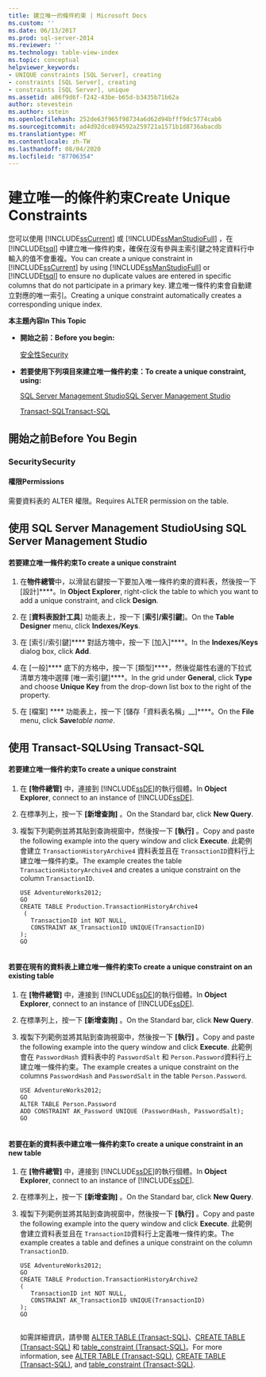 ```yaml
---
title: 建立唯一的條件約束 | Microsoft Docs
ms.custom: ''
ms.date: 06/13/2017
ms.prod: sql-server-2014
ms.reviewer: ''
ms.technology: table-view-index
ms.topic: conceptual
helpviewer_keywords:
- UNIQUE constraints [SQL Server], creating
- constraints [SQL Server], creating
- constraints [SQL Server], unique
ms.assetid: a86f9d6f-f242-43be-b65d-b3435b71b62a
author: stevestein
ms.author: sstein
ms.openlocfilehash: 252de63f965f98734a6d62d94bfff9dc5774cab6
ms.sourcegitcommit: ad4d92dce894592a259721a1571b1d8736abacdb
ms.translationtype: MT
ms.contentlocale: zh-TW
ms.lasthandoff: 08/04/2020
ms.locfileid: "87706354"
---
```

# <a name="create-unique-constraints"></a><span data-ttu-id="4d666-102">建立唯一的條件約束</span><span class="sxs-lookup"><span data-stu-id="4d666-102">Create Unique Constraints</span></span>
  <span data-ttu-id="4d666-103">您可以使用 [!INCLUDE[ssCurrent](../../includes/sscurrent-md.md)] 或 [!INCLUDE[ssManStudioFull](../../includes/ssmanstudiofull-md.md)] ，在 [!INCLUDE[tsql](../../includes/tsql-md.md)] 中建立唯一條件約束，確保在沒有參與主索引鍵之特定資料行中輸入的值不會重複。</span><span class="sxs-lookup"><span data-stu-id="4d666-103">You can create a unique constraint in [!INCLUDE[ssCurrent](../../includes/sscurrent-md.md)] by using [!INCLUDE[ssManStudioFull](../../includes/ssmanstudiofull-md.md)] or [!INCLUDE[tsql](../../includes/tsql-md.md)] to ensure no duplicate values are entered in specific columns that do not participate in a primary key.</span></span> <span data-ttu-id="4d666-104">建立唯一條件約束會自動建立對應的唯一索引。</span><span class="sxs-lookup"><span data-stu-id="4d666-104">Creating a unique constraint automatically creates a corresponding unique index.</span></span>  
  
 <span data-ttu-id="4d666-105">**本主題內容**</span><span class="sxs-lookup"><span data-stu-id="4d666-105">**In This Topic**</span></span>  
  
-   <span data-ttu-id="4d666-106">**開始之前：**</span><span class="sxs-lookup"><span data-stu-id="4d666-106">**Before you begin:**</span></span>  
  
     [<span data-ttu-id="4d666-107">安全性</span><span class="sxs-lookup"><span data-stu-id="4d666-107">Security</span></span>](#Security)  
  
-   <span data-ttu-id="4d666-108">**若要使用下列項目來建立唯一條件約束：**</span><span class="sxs-lookup"><span data-stu-id="4d666-108">**To create a unique constraint, using:**</span></span>  
  
     [<span data-ttu-id="4d666-109">SQL Server Management Studio</span><span class="sxs-lookup"><span data-stu-id="4d666-109">SQL Server Management Studio</span></span>](#SSMSProcedure)  
  
     [<span data-ttu-id="4d666-110">Transact-SQL</span><span class="sxs-lookup"><span data-stu-id="4d666-110">Transact-SQL</span></span>](#TsqlProcedure)  
  
##  <a name="before-you-begin"></a><a name="BeforeYouBegin"></a> <span data-ttu-id="4d666-111">開始之前</span><span class="sxs-lookup"><span data-stu-id="4d666-111">Before You Begin</span></span>  
  
###  <a name="security"></a><a name="Security"></a> <span data-ttu-id="4d666-112">Security</span><span class="sxs-lookup"><span data-stu-id="4d666-112">Security</span></span>  
  
####  <a name="permissions"></a><a name="Permissions"></a> <span data-ttu-id="4d666-113">權限</span><span class="sxs-lookup"><span data-stu-id="4d666-113">Permissions</span></span>  
 <span data-ttu-id="4d666-114">需要資料表的 ALTER 權限。</span><span class="sxs-lookup"><span data-stu-id="4d666-114">Requires ALTER permission on the table.</span></span>  
  
##  <a name="using-sql-server-management-studio"></a><a name="SSMSProcedure"></a> <span data-ttu-id="4d666-115">使用 SQL Server Management Studio</span><span class="sxs-lookup"><span data-stu-id="4d666-115">Using SQL Server Management Studio</span></span>  
  
#### <a name="to-create-a-unique-constraint"></a><span data-ttu-id="4d666-116">若要建立唯一條件約束</span><span class="sxs-lookup"><span data-stu-id="4d666-116">To create a unique constraint</span></span>  
  
1.  <span data-ttu-id="4d666-117">在**物件總管**中，以滑鼠右鍵按一下要加入唯一條件約束的資料表，然後按一下 [設計]\*\*\*\*。</span><span class="sxs-lookup"><span data-stu-id="4d666-117">In **Object Explorer**, right-click the table to which you want to add a unique constraint, and click **Design**.</span></span>  
  
2.  <span data-ttu-id="4d666-118">在 [**資料表設計工具**] 功能表上，按一下 [**索引/索引鍵**]。</span><span class="sxs-lookup"><span data-stu-id="4d666-118">On the **Table Designer** menu, click **Indexes/Keys**.</span></span>  
  
3.  <span data-ttu-id="4d666-119">在 [索引/索引鍵]\*\*\*\* 對話方塊中，按一下 [加入]\*\*\*\*。</span><span class="sxs-lookup"><span data-stu-id="4d666-119">In the **Indexes/Keys** dialog box, click **Add**.</span></span>  
  
4.  <span data-ttu-id="4d666-120">在 [一般]\*\*\*\* 底下的方格中，按一下 [類型]\*\*\*\*，然後從屬性右邊的下拉式清單方塊中選擇 [唯一索引鍵]\*\*\*\*。</span><span class="sxs-lookup"><span data-stu-id="4d666-120">In the grid under **General**, click **Type** and choose **Unique Key** from the drop-down list box to the right of the property.</span></span>  
  
5.  <span data-ttu-id="4d666-121">在 [檔案] \*\*\*\* 功能表上，按一下 [儲存「資料表名稱」__]\*\*\*\*。</span><span class="sxs-lookup"><span data-stu-id="4d666-121">On the **File** menu, click **Save**_table name_.</span></span>  
  
##  <a name="using-transact-sql"></a><a name="TsqlProcedure"></a> <span data-ttu-id="4d666-122">使用 Transact-SQL</span><span class="sxs-lookup"><span data-stu-id="4d666-122">Using Transact-SQL</span></span>  
  
#### <a name="to-create-a-unique-constraint"></a><span data-ttu-id="4d666-123">若要建立唯一條件約束</span><span class="sxs-lookup"><span data-stu-id="4d666-123">To create a unique constraint</span></span>  
  
1.  <span data-ttu-id="4d666-124">在 **[物件總管]** 中，連接到 [!INCLUDE[ssDE](../../includes/ssde-md.md)]的執行個體。</span><span class="sxs-lookup"><span data-stu-id="4d666-124">In **Object Explorer**, connect to an instance of [!INCLUDE[ssDE](../../includes/ssde-md.md)].</span></span>  
  
2.  <span data-ttu-id="4d666-125">在標準列上，按一下 **[新增查詢]** 。</span><span class="sxs-lookup"><span data-stu-id="4d666-125">On the Standard bar, click **New Query**.</span></span>  
  
3.  <span data-ttu-id="4d666-126">複製下列範例並將其貼到查詢視窗中，然後按一下 **[執行]** 。</span><span class="sxs-lookup"><span data-stu-id="4d666-126">Copy and paste the following example into the query window and click **Execute**.</span></span> <span data-ttu-id="4d666-127">此範例會建立 `TransactionHistoryArchive4` 資料表並且在 `TransactionID`資料行上建立唯一條件約束。</span><span class="sxs-lookup"><span data-stu-id="4d666-127">The example creates the table `TransactionHistoryArchive4` and creates a unique constraint on the column `TransactionID`.</span></span>  
  
    ```  
    USE AdventureWorks2012;  
    GO  
    CREATE TABLE Production.TransactionHistoryArchive4  
     (  
       TransactionID int NOT NULL,   
       CONSTRAINT AK_TransactionID UNIQUE(TransactionID)   
    );   
    GO  
  
    ```  
  
#### <a name="to-create-a-unique-constraint-on-an-existing-table"></a><span data-ttu-id="4d666-128">若要在現有的資料表上建立唯一條件約束</span><span class="sxs-lookup"><span data-stu-id="4d666-128">To create a unique constraint on an existing table</span></span>  
  
1.  <span data-ttu-id="4d666-129">在 **[物件總管]** 中，連接到 [!INCLUDE[ssDE](../../includes/ssde-md.md)]的執行個體。</span><span class="sxs-lookup"><span data-stu-id="4d666-129">In **Object Explorer**, connect to an instance of [!INCLUDE[ssDE](../../includes/ssde-md.md)].</span></span>  
  
2.  <span data-ttu-id="4d666-130">在標準列上，按一下 **[新增查詢]** 。</span><span class="sxs-lookup"><span data-stu-id="4d666-130">On the Standard bar, click **New Query**.</span></span>  
  
3.  <span data-ttu-id="4d666-131">複製下列範例並將其貼到查詢視窗中，然後按一下 **[執行]** 。</span><span class="sxs-lookup"><span data-stu-id="4d666-131">Copy and paste the following example into the query window and click **Execute**.</span></span> <span data-ttu-id="4d666-132">此範例會在 `PasswordHash` 資料表中的 `PasswordSalt` 和 `Person.Password`資料行上建立唯一條件約束。</span><span class="sxs-lookup"><span data-stu-id="4d666-132">The example creates a unique constraint on the columns `PasswordHash` and `PasswordSalt` in the table `Person.Password`.</span></span>  
  
    ```  
    USE AdventureWorks2012;   
    GO  
    ALTER TABLE Person.Password   
    ADD CONSTRAINT AK_Password UNIQUE (PasswordHash, PasswordSalt);   
    GO  
  
    ```  
  
#### <a name="to-create-a-unique-constraint-in-an-new-table"></a><span data-ttu-id="4d666-133">若要在新的資料表中建立唯一條件約束</span><span class="sxs-lookup"><span data-stu-id="4d666-133">To create a unique constraint in an new table</span></span>  
  
1.  <span data-ttu-id="4d666-134">在 **[物件總管]** 中，連接到 [!INCLUDE[ssDE](../../includes/ssde-md.md)]的執行個體。</span><span class="sxs-lookup"><span data-stu-id="4d666-134">In **Object Explorer**, connect to an instance of [!INCLUDE[ssDE](../../includes/ssde-md.md)].</span></span>  
  
2.  <span data-ttu-id="4d666-135">在標準列上，按一下 **[新增查詢]** 。</span><span class="sxs-lookup"><span data-stu-id="4d666-135">On the Standard bar, click **New Query**.</span></span>  
  
3.  <span data-ttu-id="4d666-136">複製下列範例並將其貼到查詢視窗中，然後按一下 **[執行]** 。</span><span class="sxs-lookup"><span data-stu-id="4d666-136">Copy and paste the following example into the query window and click **Execute**.</span></span> <span data-ttu-id="4d666-137">此範例會建立資料表並且在 `TransactionID`資料行上定義唯一條件約束。</span><span class="sxs-lookup"><span data-stu-id="4d666-137">The example creates a table and defines a unique constraint on the column `TransactionID`.</span></span>  
  
    ```  
    USE AdventureWorks2012;  
    GO  
    CREATE TABLE Production.TransactionHistoryArchive2  
    (  
       TransactionID int NOT NULL,  
       CONSTRAINT AK_TransactionID UNIQUE(TransactionID)  
    );  
    GO  
  
    ```  
  
     <span data-ttu-id="4d666-138">如需詳細資訊，請參閱 [ALTER TABLE &#40;Transact-SQL&#41;](/sql/t-sql/statements/alter-table-transact-sql)、[CREATE TABLE &#40;Transact-SQL&#41;](/sql/t-sql/statements/create-table-transact-sql) 和 [table_constraint &#40;Transact-SQL&#41;](/sql/relational-databases/system-information-schema-views/table-constraints-transact-sql)。</span><span class="sxs-lookup"><span data-stu-id="4d666-138">For more information, see [ALTER TABLE &#40;Transact-SQL&#41;](/sql/t-sql/statements/alter-table-transact-sql), [CREATE TABLE &#40;Transact-SQL&#41;](/sql/t-sql/statements/create-table-transact-sql), and [table_constraint &#40;Transact-SQL&#41;](/sql/relational-databases/system-information-schema-views/table-constraints-transact-sql).</span></span>  
  
###  <a name="TsqlExample"></a>  
